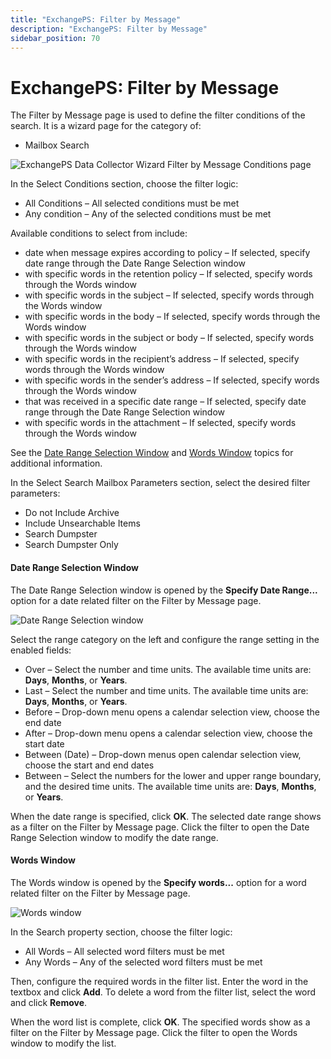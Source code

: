 ```yaml
---
title: "ExchangePS: Filter by Message"
description: "ExchangePS: Filter by Message"
sidebar_position: 70
---
```


# ExchangePS: Filter by Message

The Filter by Message page is used to define the filter conditions of the search. It is a wizard
page for the category of:

- Mailbox Search

![ExchangePS Data Collector Wizard Filter by Message Conditions page](/images/accessanalyzer/12.0/admin/datacollector/exchangeps/filtermessage.webp)

In the Select Conditions section, choose the filter logic:

- All Conditions – All selected conditions must be met
- Any condition – Any of the selected conditions must be met

Available conditions to select from include:

- date when message expires according to policy – If selected, specify date range through the Date
  Range Selection window
- with specific words in the retention policy – If selected, specify words through the Words window
- with specific words in the subject – If selected, specify words through the Words window
- with specific words in the body – If selected, specify words through the Words window
- with specific words in the subject or body – If selected, specify words through the Words window
- with specific words in the recipient’s address – If selected, specify words through the Words
  window
- with specific words in the sender’s address – If selected, specify words through the Words window
- that was received in a specific date range – If selected, specify date range through the Date
  Range Selection window
- with specific words in the attachment – If selected, specify words through the Words window

See the [Date Range Selection Window](#date-range-selection-window) and
[Words Window](#words-window) topics for additional information.

In the Select Search Mailbox Parameters section, select the desired filter parameters:

- Do not Include Archive
- Include Unsearchable Items
- Search Dumpster
- Search Dumpster Only

#### Date Range Selection Window

The Date Range Selection window is opened by the **Specify Date Range...** option for a date related
filter on the Filter by Message page.

![Date Range Selection window](/images/accessanalyzer/12.0/admin/datacollector/exchangeps/daterangeselectionwindow.webp)

Select the range category on the left and configure the range setting in the enabled fields:

- Over – Select the number and time units. The available time units are: **Days**, **Months**, or
  **Years**.
- Last – Select the number and time units. The available time units are: **Days**, **Months**, or
  **Years**.
- Before – Drop-down menu opens a calendar selection view, choose the end date
- After – Drop-down menu opens a calendar selection view, choose the start date
- Between (Date) – Drop-down menus open calendar selection view, choose the start and end dates
- Between – Select the numbers for the lower and upper range boundary, and the desired time units.
  The available time units are: **Days**, **Months**, or **Years**.

When the date range is specified, click **OK**. The selected date range shows as a filter on the
Filter by Message page. Click the filter to open the Date Range Selection window to modify the date
range.

#### Words Window

The Words window is opened by the **Specify words...** option for a word related filter on the
Filter by Message page.

![Words window](/images/accessanalyzer/12.0/admin/datacollector/exchangeps/wordswindow.webp)

In the Search property section, choose the filter logic:

- All Words – All selected word filters must be met
- Any Words – Any of the selected word filters must be met

Then, configure the required words in the filter list. Enter the word in the textbox and click
**Add**. To delete a word from the filter list, select the word and click **Remove**.

When the word list is complete, click **OK**. The specified words show as a filter on the Filter by
Message page. Click the filter to open the Words window to modify the list.
